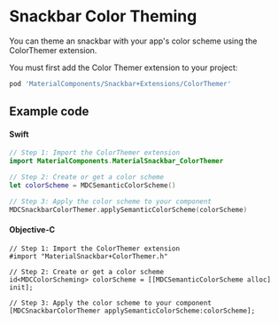 <!--docs:
title: "Color Theming"
layout: detail
section: components
excerpt: "How to theme Snackbar using the Material Design color system."
iconId: toast
path: /catalog/snackbar/color-theming/
-->

# Snackbar Color Theming

You can theme an snackbar with your app's color scheme using the ColorThemer extension.

You must first add the Color Themer extension to your project:

``` bash
pod 'MaterialComponents/Snackbar+Extensions/ColorThemer'
```

## Example code

<!--<div class="material-code-render" markdown="1">-->
#### Swift
``` swift
// Step 1: Import the ColorThemer extension
import MaterialComponents.MaterialSnackbar_ColorThemer

// Step 2: Create or get a color scheme
let colorScheme = MDCSemanticColorScheme()

// Step 3: Apply the color scheme to your component
MDCSnackbarColorThemer.applySemanticColorScheme(colorScheme)
```

#### Objective-C

``` objc
// Step 1: Import the ColorThemer extension
#import "MaterialSnackbar+ColorThemer.h"

// Step 2: Create or get a color scheme
id<MDCColorScheming> colorScheme = [[MDCSemanticColorScheme alloc] init];

// Step 3: Apply the color scheme to your component
[MDCSnackbarColorThemer applySemanticColorScheme:colorScheme];
```
<!--</div>-->
